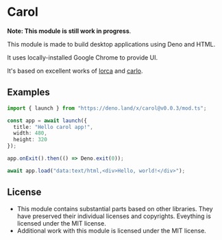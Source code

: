# Carol

**Note: This module is still work in progress**.

This module is made to build desktop applications using Deno and HTML.

It uses locally-installed Google Chrome to provide UI.

It's based on excellent works of [lorca](https://github.com/zserge/lorca) and [carlo](https://github.com/GoogleChromeLabs/carlo).

## Examples

```typescript
import { launch } from "https://deno.land/x/carol@v0.0.3/mod.ts";

const app = await launch({
  title: "Hello carol app!",
  width: 480,
  height: 320
});

app.onExit().then(() => Deno.exit(0));

await app.load("data:text/html,<div>Hello, world!</div>");
```

## License

- This module contains substantial parts based on other libraries. They have preserved their individual licenses and copyrights. Eveything is licensed under the MIT license.
- Additional work with this module is licensed under the MIT license.